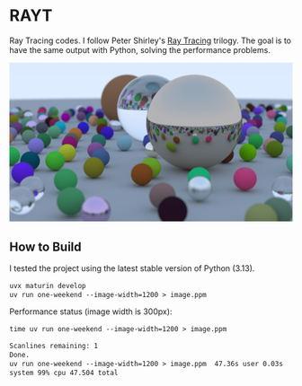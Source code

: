 # RAYT

Ray Tracing codes. I follow Peter Shirley's [Ray Tracing](https://raytracing.github.io/) trilogy. The goal is to have the same output with Python, solving the performance problems.

![](assets/image.png)

## How to Build

I tested the project using the latest stable version of Python (3.13).

```shell
uvx maturin develop
uv run one-weekend --image-width=1200 > image.ppm
```

Performance status (image width is 300px):

```shell
time uv run one-weekend --image-width=1200 > image.ppm
```

```
Scanlines remaining: 1
Done.
uv run one-weekend --image-width=1200 > image.ppm  47.36s user 0.03s system 99% cpu 47.504 total
```
